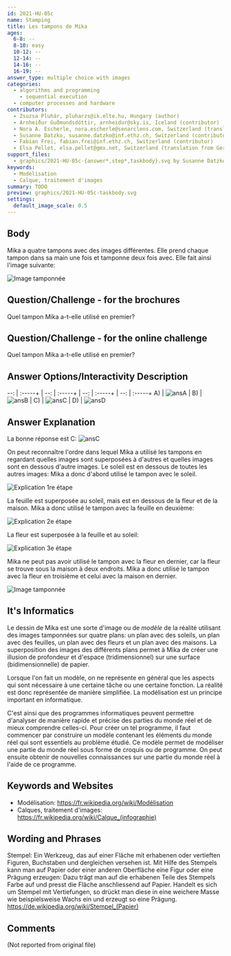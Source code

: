 ```yaml
---
id: 2021-HU-05c
name: Stamping
title: Les tampons de Mika
ages:
  6-8: --
  8-10: easy
  10-12: --
  12-14: --
  14-16: --
  16-19: --
answer_type: multiple choice with images
categories:
  - algorithms and programming
    - sequential execution
  - computer processes and hardware
contributors:
  - Zsuzsa Pluhár, pluharzs@ik.elte.hu, Hungary (author)
  - Arnheiður Guðmundsdóttir, arnheidur@sky.is, Iceland (contributor)
  - Nora A. Escherle, nora.escherle@senarclens.com, Switzerland (translation from English into German)
  - Susanne Datzko, susanne.datzko@inf.ethz.ch, Switzerland (contributor, graphics)
  - Fabian Frei, fabian.frei@inf.ethz.ch, Switzerland (contributor)
  - Elsa Pellet, elsa.pellet@gmx.net, Switzerland (translation from German into French)
support_files:
  - graphics/2021-HU-05c-{answer*,step*,taskbody}.svg by Susanne Datzko
keywords:
  - Modélisation
  - Calque, traitement d'images
summary: TODO
preview: graphics/2021-HU-05c-taskbody.svg
settings:
  default_image_scale: 0.5
---
```



## Body

Mika a quatre tampons avec des images différentes. Elle prend chaque tampon dans sa main une fois et tamponne deux fois avec. Elle fait ainsi l'image suivante:

![](graphics/2021-HU-05c-taskbody.svg "Image tamponnée")


## Question/Challenge - for the brochures

Quel tampon Mika a-t-elle utilisé en premier?


## Question/Challenge - for the online challenge

Quel tampon Mika a-t-elle utilisé en premier?


## Answer Options/Interactivity Description

--: | :-----+ | --: | :-----+ | --: | :-----+ | --: | :-----+
 A) | ![ansA] |  B) | ![ansB] |  C) | ![ansC] |  D) | ![ansD]

[ansA]: graphics/2021-HU-05c-answerA.svg "Réponse A"
[ansB]: graphics/2021-HU-05c-answerB.svg "Réponse B"
[ansC]: graphics/2021-HU-05c-answerC.svg "Réponse C"
[ansD]: graphics/2021-HU-05c-answerD.svg "Réponse D"


## Answer Explanation

La bonne réponse est C: ![ansC]

On peut reconnaître l'ordre dans lequel Mika a utilisé les tampons en regardant quelles images sont superposées à d'autres et quelles images sont en dessous d'autre images. Le soleil est en dessous de toutes les autres images: Mika a donc d'abord utilisé le tampon avec le soleil.

![](graphics/2021-HU-05c-step1.svg "Explication 1re étape")

La feuille est superposée au soleil, mais est en dessous de la fleur et de la maison. Mika a donc utilisé le tampon avec la feuille en deuxième: 

![](graphics/2021-HU-05c-step2.svg "Explication 2e étape")

La fleur est superposée à la feuille et au soleil:

![](graphics/2021-HU-05c-step3.svg "Explication 3e étape")

Mika ne peut pas avoir utilisé le tampon avec la fleur en dernier, car la fleur se trouve sous la maison à deux endroits. Mika a donc utilisé le tampon avec la fleur en troisième et celui avec la maison en dernier.

![](graphics/2021-HU-05c-taskbody.svg "Image tamponnée")

## It's Informatics

Le dessin de Mika est une sorte d'image ou de _modèle_ de la réalité utilisant des images tamponnées sur quatre plans: un plan avec des soleils, un plan avec des feuilles, un plan avec des fleurs et un plan avec des maisons. La superposition des images des différents plans permet à Mika de créer une illusion de profondeur et d'espace (tridimensionnel) sur une surface (bidimensionnelle) de papier.

Lorsque l'on fait un modèle, on ne représente en général que les aspects qui sont nécessaire à une certaine tâche ou une certaine fonction. La réalité est donc représentée de manière simplifiée. La modélisation est un principe important en informatique.

C'est ainsi que des programmes informatiques peuvent permettre d'analyser de manière rapide et précise des parties du monde réel et de mieux comprendre celles-ci. Pour créer un tel programme, il faut commencer par construire un modèle contenant les éléments du monde réel qui sont essentiels au problème étudié. Ce modèle permet de modéliser une partie du monde réel sous forme de croquis ou de programme. On peut ensuite obtenir de nouvelles connaissances sur une partie du monde réel à l'aide de ce programme.


## Keywords and Websites

 - Modélisation: https://fr.wikipedia.org/wiki/Modélisation
 - Calques, traitement d'images: https://fr.wikipedia.org/wiki/Calque_(infographie)


## Wording and Phrases

Stempel: Ein Werkzeug, das auf einer Fläche mit erhabenen oder vertieften Figuren, Buchstaben und dergleichen versehen ist. Mit Hilfe des Stempels kann man auf Papier oder einer anderen Oberfläche eine Figur oder eine Prägung erzeugen: Dazu trägt man auf die erhabenen Teile des Stempels Farbe auf und presst die Fläche anschliessend auf Papier. Handelt es sich um Stempel mit Vertiefungen, so drückt man diese in eine weichere Masse wie beispielsweise Wachs ein und erzeugt so eine Prägung. https://de.wikipedia.org/wiki/Stempel_(Papier)


## Comments

(Not reported from original file)
